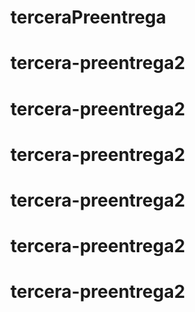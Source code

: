 # terceraPreentrega
# tercera-preentrega2
# tercera-preentrega2
# tercera-preentrega2
# tercera-preentrega2
# tercera-preentrega2
# tercera-preentrega2
